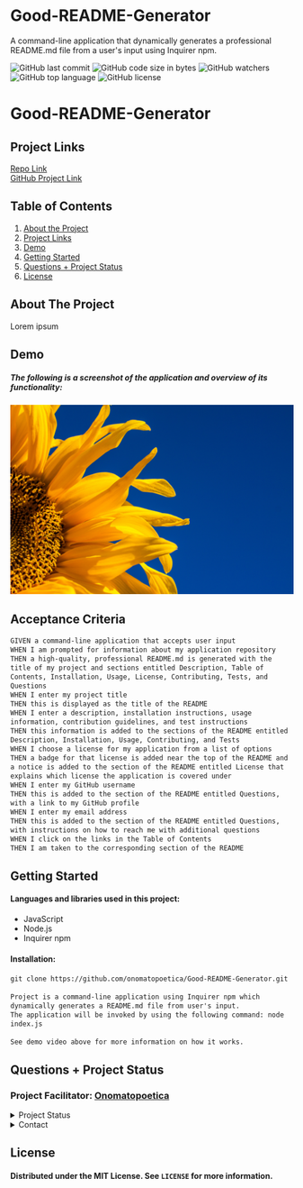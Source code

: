 # Good-README-Generator 
A command-line application that dynamically generates a professional README.md file from a user's input using Inquirer npm. 

![GitHub last commit](https://img.shields.io/github/last-commit/onomatopoetica/Good-README-Generator)  ![GitHub code size in bytes](https://img.shields.io/github/languages/code-size/onomatopoetica/Good-README-Generator)  ![GitHub watchers](https://img.shields.io/github/watchers/onomatopoetica/Good-README-Generator?label=Watch&style=social)  ![GitHub top language](https://img.shields.io/github/languages/top/onomatopoetica/Good-README-Generator)  ![GitHub license](https://img.shields.io/badge/license-MIT-blueviolet) <br> 

# Good-README-Generator <br>
    
## Project Links
[Repo Link](https://github.com/onomatopoetica/Good-README-Generator) <br>
[GitHub Project Link](https://onomatopoetica.github.io/Good-README-Generator/)    
    
## Table of Contents
1. [About the Project](#About-The-Project)
1. [Project Links](#Project-Links)
1. [Demo](#Demo)
1. [Getting Started](#Getting-Started)
1. [Questions + Project Status](#Questions-Project-Status)
1. [License](#License)
    
## About The Project <br>
Lorem ipsum
    
## Demo
    
##### The following is a screenshot of the application and overview of its functionality: <br>
    
![Screenshot](https://github.com/onomatopoetica/work-day-scheduler/blob/main/assets/sunflower.png) 
    
## Acceptance Criteria

```
GIVEN a command-line application that accepts user input
WHEN I am prompted for information about my application repository
THEN a high-quality, professional README.md is generated with the title of my project and sections entitled Description, Table of Contents, Installation, Usage, License, Contributing, Tests, and Questions
WHEN I enter my project title
THEN this is displayed as the title of the README
WHEN I enter a description, installation instructions, usage information, contribution guidelines, and test instructions
THEN this information is added to the sections of the README entitled Description, Installation, Usage, Contributing, and Tests
WHEN I choose a license for my application from a list of options
THEN a badge for that license is added near the top of the README and a notice is added to the section of the README entitled License that explains which license the application is covered under
WHEN I enter my GitHub username
THEN this is added to the section of the README entitled Questions, with a link to my GitHub profile
WHEN I enter my email address
THEN this is added to the section of the README entitled Questions, with instructions on how to reach me with additional questions
WHEN I click on the links in the Table of Contents
THEN I am taken to the corresponding section of the README
```

## Getting Started
    
#### Languages and libraries used in this project:
* JavaScript 
* Node.js
* Inquirer npm
    
#### Installation: <br>
```  
git clone https://github.com/onomatopoetica/Good-README-Generator.git

Project is a command-line application using Inquirer npm which dynamically generates a README.md file from user's input. 
The application will be invoked by using the following command: node index.js

See demo video above for more information on how it works.
```    
## Questions + Project Status
   ### Project Facilitator: [Onomatopoetica](https://github.com/onomatopoetica)
<details>
    <summary>Project Status</summary>
    Active
</details>
<details>
    <summary>Contact</summary>
    jendotb@gmail.com
</details>
    
## License
#### Distributed under the MIT License. See `LICENSE` for more information.
